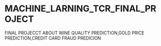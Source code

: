 # MACHINE_LARNING_TCR_FINAL_PROJECT
FINAL PROJECCT ABOUT WINE QUALITY PREDICTION,GOLD PRICE PREDICTION,CREDIT CARD FRAUD PREDICION
